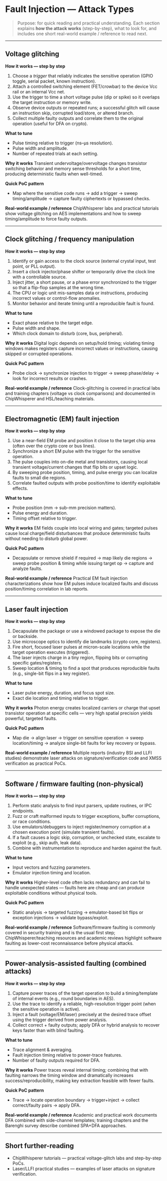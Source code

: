 # Fault Injection — Attack Types 

> Purpose: for quick reading and practical understanding. Each section explains **how the attack works** (step-by-step), what to look for, and includes one short real-world example / reference to read next.

---

## Voltage glitching

**How it works — step by step**
1. Choose a *trigger* that reliably indicates the sensitive operation (GPIO toggle, serial packet, known instruction).  
2. Attach a controlled switching element (FET/crowbar) to the device Vcc rail or an internal Vcc net.  
3. Use the trigger to time a short voltage pulse (dip or spike) so it overlaps the target instruction or memory write.  
4. Observe device outputs or repeated runs; a successful glitch will cause an instruction skip, corrupted load/store, or altered branch.  
5. Collect multiple faulty outputs and correlate them to the original operation (useful for DFA on crypto).

**What to tune**
- Pulse timing relative to trigger (ns–µs resolution).  
- Pulse width and amplitude.  
- Number of repeated trials at each setting.

**Why it works**
Transient undervoltage/overvoltage changes transistor switching behavior and memory sense thresholds for a short time, producing deterministic faults when well-timed.

**Quick PoC pattern**
- Map where the sensitive code runs → add a trigger → sweep timing/amplitude → capture faulty ciphertexts or bypassed checks.

**Real-world example / reference**
ChipWhisperer labs and practical tutorials show voltage glitching on AES implementations and how to sweep timing/amplitude to force faulty outputs. 

---

## Clock glitching / frequency manipulation

**How it works — step by step**
1. Identify or gain access to the clock source (external crystal input, test point, or PLL output).  
2. Insert a clock injector/phase shifter or temporarily drive the clock line with a controllable source.  
3. Inject jitter, a short pause, or a phase error synchronized to the trigger so that a flip-flop samples at the wrong time.  
4. The CPU or logic unit mis-samples data or instructions, producing incorrect values or control-flow anomalies.  
5. Monitor behavior and iterate timing until a reproducible fault is found.

**What to tune**
- Exact phase relative to the target edge.  
- Pulse width and shape.  
- Which clock domain to disturb (core, bus, peripheral).

**Why it works**
Digital logic depends on setup/hold timing; violating timing windows makes registers capture incorrect values or instructions, causing skipped or corrupted operations.

**Quick PoC pattern**
- Probe clock → synchronize injection to trigger → sweep phase/delay → look for incorrect results or crashes.

**Real-world example / reference**
Clock-glitching is covered in practical labs and training chapters (voltage vs clock comparisons) and documented in ChipWhisperer and HSL/teaching materials.

---

## Electromagnetic (EM) fault injection

**How it works — step by step**
1. Use a near-field EM probe and position it close to the target chip area (often over the crypto core or bus lines).  
2. Synchronize a short EM pulse with the trigger for the sensitive operation.  
3. The pulse couples into on-die metal and transistors, causing local transient voltage/current changes that flip bits or upset logic.  
4. By sweeping probe position, timing, and pulse energy you can localize faults to small die regions.  
5. Correlate faulted outputs with probe position/time to identify exploitable effects.

**What to tune**
- Probe position (mm → sub-mm precision matters).  
- Pulse energy and duration.  
- Timing offset relative to trigger.

**Why it works**
EM fields couple into local wiring and gates; targeted pulses cause local charge/field disturbances that produce deterministic faults without needing to disturb global power.

**Quick PoC pattern**
- Decapsulate or remove shield if required → map likely die regions → sweep probe position & timing while issuing target op → capture and analyze faults.

**Real-world example / reference**
Practical EM fault injection characterizations show how EM pulses induce localized faults and discuss position/timing correlation in lab reports.

---

## Laser fault injection

**How it works — step by step**
1. Decapsulate the package or use a windowed package to expose the die or backside.  
2. Use microscope optics to identify die landmarks (crypto core, registers).  
3. Fire short, focused laser pulses at micron-scale locations while the target operation executes (triggered).  
4. The laser injects charge in a tiny region, flipping bits or corrupting specific gates/registers.  
5. Sweep location & timing to find a spot that produces reproducible faults (e.g., single-bit flips in a key register).

**What to tune**
- Laser pulse energy, duration, and focus spot size.  
- Exact die location and timing relative to trigger.

**Why it works**
Photon energy creates localized carriers or charge that upset transistor operation at specific cells — very high spatial precision yields powerful, targeted faults.

**Quick PoC pattern**
- Map die → align laser → trigger on sensitive operation → sweep location/timing → analyze single-bit faults for key recovery or bypass.

**Real-world example / reference**
Multiple reports (industry BSI and LLFI studies) demonstrate laser attacks on signature/verification code and XMSS verification as practical PoCs.

---

## Software / firmware faulting (non-physical)

**How it works — step by step**
1. Perform static analysis to find input parsers, update routines, or IPC endpoints.  
2. Fuzz or craft malformed inputs to trigger exceptions, buffer corruptions, or race conditions.  
3. Use emulators/debuggers to inject register/memory corruption at a chosen execution point (simulate transient faults).  
4. If a fault causes a logic skip, corruption, or unchecked state, escalate to exploit (e.g., skip auth, leak data).  
5. Combine with instrumentation to reproduce and harden against the fault.

**What to tune**
- Input vectors and fuzzing parameters.  
- Emulator injection timing and location.

**Why it works**
Higher-level code often lacks redundancy and can fail to handle unexpected states — faults here are cheap and can produce exploitable conditions without physical tools.

**Quick PoC pattern**
- Static analysis → targeted fuzzing → emulator-based bit flips or exception injections → validate bypass/exploit.

**Real-world example / reference**
Software/firmware faulting is commonly covered in security training and is the usual first step; ChipWhisperer/teaching resources and academic reviews highlight software faulting as lower-cost reconnaissance before physical attacks.

---

## Power-analysis-assisted faulting (combined attacks)

**How it works — step by step**
1. Capture power traces of the target operation to build a timing/template of internal events (e.g., round boundaries in AES).  
2. Use the trace to identify a reliable, high-resolution trigger point (when the sensitive operation is active).  
3. Inject a fault (voltage/EM/laser) precisely at the desired trace offset using the trigger derived from power analysis.  
4. Collect correct + faulty outputs; apply DFA or hybrid analysis to recover keys faster than with blind faulting.

**What to tune**
- Trace alignment & averaging.  
- Fault injection timing relative to power-trace features.  
- Number of faulty outputs required for DFA.

**Why it works**
Power traces reveal internal timing; combining that with faulting narrows the timing window and dramatically increases success/reproducibility, making key extraction feasible with fewer faults.

**Quick PoC pattern**
- Trace → locate operation boundary → trigger+inject → collect correct/faulty pairs → apply DFA.

**Real-world example / reference**
Academic and practical work documents DFA combined with side-channel templates; training chapters and the Barenghi survey describe combined SPA+DFA approaches.

---

## Short further-reading
- ChipWhisperer tutorials — practical voltage-glitch labs and step-by-step PoCs.
- Laser/LLFI practical studies — examples of laser attacks on signature verification.

